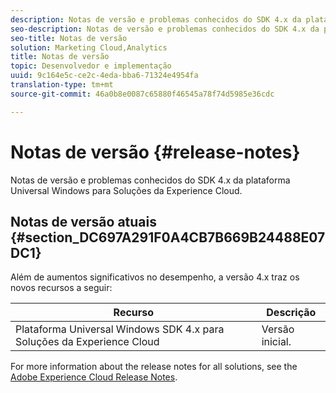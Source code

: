 ```yaml
---
description: Notas de versão e problemas conhecidos do SDK 4.x da plataforma Universal Windows para Soluções da Experience Cloud.
seo-description: Notas de versão e problemas conhecidos do SDK 4.x da plataforma Universal Windows para Soluções da Experience Cloud.
seo-title: Notas de versão
solution: Marketing Cloud,Analytics
title: Notas de versão
topic: Desenvolvedor e implementação
uuid: 9c164e5c-ce2c-4eda-bba6-71324e4954fa
translation-type: tm+mt
source-git-commit: 46a0b8e0087c65880f46545a78f74d5985e36cdc

---
```



# Notas de versão {#release-notes}

Notas de versão e problemas conhecidos do SDK 4.x da plataforma Universal Windows para Soluções da Experience Cloud.

## Notas de versão atuais {#section_DC697A291F0A4CB7B669B24488E07DC1}

Além de aumentos significativos no desempenho, a versão 4.x traz os novos recursos a seguir:

| Recurso | Descrição |
|--- |--- |
| Plataforma Universal Windows SDK 4.x para Soluções da Experience Cloud | Versão inicial. |


For more information about the release notes for all solutions, see the [Adobe Experience Cloud Release Notes](https://docs.adobe.com/content/help/en/release-notes/experience-cloud/current.html).
